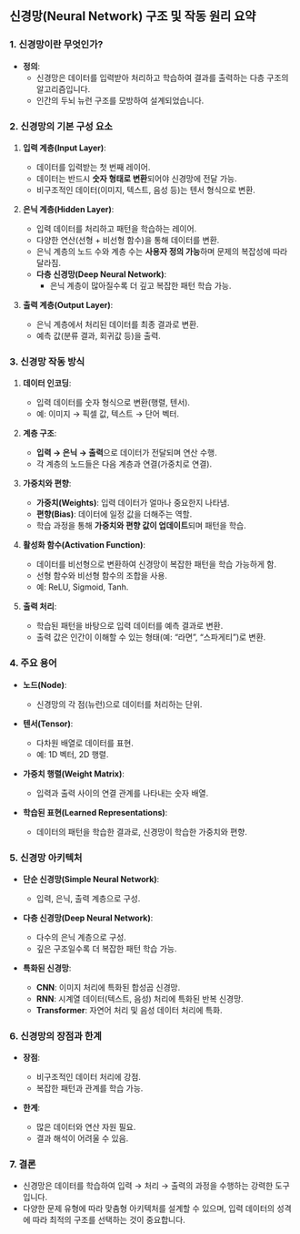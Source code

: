 ## 신경망(Neural Network) 구조 및 작동 원리 요약

### 1. 신경망이란 무엇인가?

- **정의**:
  - 신경망은 데이터를 입력받아 처리하고 학습하여 결과를 출력하는 다층 구조의 알고리즘입니다.
  - 인간의 두뇌 뉴런 구조를 모방하여 설계되었습니다.

### 2. 신경망의 기본 구성 요소

1. **입력 계층(Input Layer)**:

   - 데이터를 입력받는 첫 번째 레이어.
   - 데이터는 반드시 **숫자 형태로 변환**되어야 신경망에 전달 가능.
   - 비구조적인 데이터(이미지, 텍스트, 음성 등)는 텐서 형식으로 변환.

2. **은닉 계층(Hidden Layer)**:

   - 입력 데이터를 처리하고 패턴을 학습하는 레이어.
   - 다양한 연산(선형 + 비선형 함수)을 통해 데이터를 변환.
   - 은닉 계층의 노드 수와 계층 수는 **사용자 정의 가능**하며 문제의 복잡성에 따라 달라짐.
   - **다층 신경망(Deep Neural Network)**:
     - 은닉 계층이 많아질수록 더 깊고 복잡한 패턴 학습 가능.

3. **출력 계층(Output Layer)**:
   - 은닉 계층에서 처리된 데이터를 최종 결과로 변환.
   - 예측 값(분류 결과, 회귀값 등)을 출력.

### 3. 신경망 작동 방식

1. **데이터 인코딩**:

   - 입력 데이터를 숫자 형식으로 변환(행렬, 텐서).
   - 예: 이미지 → 픽셀 값, 텍스트 → 단어 벡터.

2. **계층 구조**:

   - **입력 → 은닉 → 출력**으로 데이터가 전달되며 연산 수행.
   - 각 계층의 노드들은 다음 계층과 연결(가중치로 연결).

3. **가중치와 편향**:

   - **가중치(Weights)**: 입력 데이터가 얼마나 중요한지 나타냄.
   - **편향(Bias)**: 데이터에 일정 값을 더해주는 역할.
   - 학습 과정을 통해 **가중치와 편향 값이 업데이트**되며 패턴을 학습.

4. **활성화 함수(Activation Function)**:

   - 데이터를 비선형으로 변환하여 신경망이 복잡한 패턴을 학습 가능하게 함.
   - 선형 함수와 비선형 함수의 조합을 사용.
   - 예: ReLU, Sigmoid, Tanh.

5. **출력 처리**:
   - 학습된 패턴을 바탕으로 입력 데이터를 예측 결과로 변환.
   - 출력 값은 인간이 이해할 수 있는 형태(예: “라면”, “스파게티”)로 변환.

### 4. 주요 용어

- **노드(Node)**:

  - 신경망의 각 점(뉴런)으로 데이터를 처리하는 단위.

- **텐서(Tensor)**:

  - 다차원 배열로 데이터를 표현.
  - 예: 1D 벡터, 2D 행렬.

- **가중치 행렬(Weight Matrix)**:

  - 입력과 출력 사이의 연결 관계를 나타내는 숫자 배열.

- **학습된 표현(Learned Representations)**:
  - 데이터의 패턴을 학습한 결과로, 신경망이 학습한 가중치와 편향.

### 5. 신경망 아키텍처

- **단순 신경망(Simple Neural Network)**:

  - 입력, 은닉, 출력 계층으로 구성.

- **다층 신경망(Deep Neural Network)**:

  - 다수의 은닉 계층으로 구성.
  - 깊은 구조일수록 더 복잡한 패턴 학습 가능.

- **특화된 신경망**:
  - **CNN**: 이미지 처리에 특화된 합성곱 신경망.
  - **RNN**: 시계열 데이터(텍스트, 음성) 처리에 특화된 반복 신경망.
  - **Transformer**: 자연어 처리 및 음성 데이터 처리에 특화.

### 6. 신경망의 장점과 한계

- **장점**:

  - 비구조적인 데이터 처리에 강점.
  - 복잡한 패턴과 관계를 학습 가능.

- **한계**:
  - 많은 데이터와 연산 자원 필요.
  - 결과 해석이 어려울 수 있음.

### 7. 결론

- 신경망은 데이터를 학습하여 입력 → 처리 → 출력의 과정을 수행하는 강력한 도구입니다.
- 다양한 문제 유형에 따라 맞춤형 아키텍처를 설계할 수 있으며, 입력 데이터의 성격에 따라 최적의 구조를 선택하는 것이 중요합니다.
